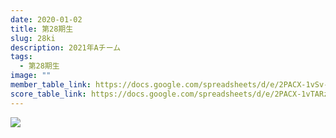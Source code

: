 ```yaml
---
date: 2020-01-02
title: 第28期生
slug: 28ki
description: 2021年Aチーム
tags:
  - 第28期生
image: ""
member_table_link: https://docs.google.com/spreadsheets/d/e/2PACX-1vSv-MyZHZW7D5lqpvyN04km7lwkii6B0JcOkrKQmYUxjgvrenwib9iLMZQwJTQkcAQEiSNGIkkYRUQa/pubhtml?gid=1671152114&single=true
score_table_link: https://docs.google.com/spreadsheets/d/e/2PACX-1vTARz3mcvxkWU_QJkv_-pSFtn5Wm1OLlHAc6zugl0iPCm3ASSkp_mRAPDog2pj1PmqephIL3_xiSv3a/pubhtml?gid=0&single=true
---
```

![](/images/cimg2647.jpg)